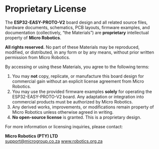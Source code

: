 # Proprietary License

The **ESP32-EASY-PROTO-V2** board design and all related source files, hardware documents, schematics, PCB layouts, firmware examples, and documentation (collectively, “the Materials”) are **proprietary** intellectual property of **Micro Robotics**.

**All rights reserved.** No part of these Materials may be reproduced, modified, or distributed, in any form or by any means, without prior written permission from Micro Robotics.

By accessing or using these Materials, you agree to the following terms:

1. You may **not** copy, replicate, or manufacture this board design for commercial gain without an explicit license agreement from Micro Robotics.
2. You may use the provided firmware examples **solely** for operating the ESP32-EASY-PROTO-V2 board. Any adaptation or integration into commercial products must be authorized by Micro Robotics.
3. Any derived works, improvements, or modifications remain property of Micro Robotics unless otherwise agreed in writing.
4. **No open-source license** is granted. This is a proprietary design.

For more information or licensing inquiries, please contact:

**Micro Robotics (PTY) LTD**  
support@microgroup.co.za
www.robotics.org.za

